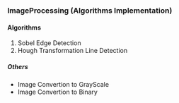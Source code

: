 ### ImageProcessing (Algorithms Implementation)

#### Algorithms
1. Sobel Edge Detection
2. Hough Transformation Line Detection

##### Others
+ Image Convertion to GrayScale
+ Image Convertion to Binary

